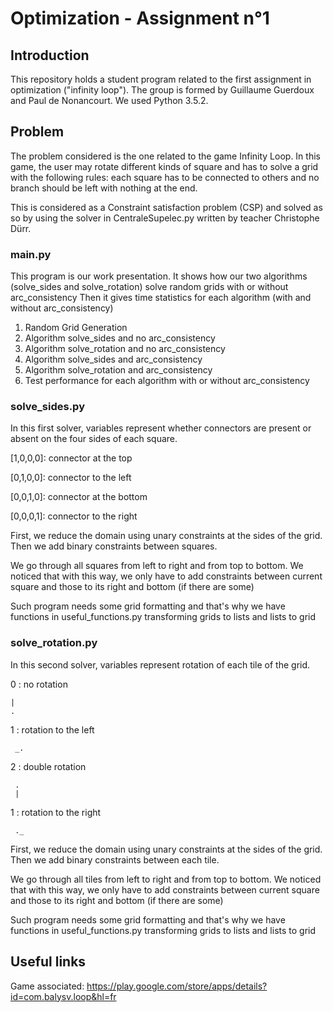# Optimization - Assignment n°1

## Introduction

This repository holds a student program related to the first assignment in optimization ("infinity loop").
The group is formed by Guillaume Guerdoux and Paul de Nonancourt. We used Python 3.5.2. 

## Problem

The problem considered is the one related to the game Infinity Loop. In this game, the user may rotate different kinds of square and has to solve a grid with the following rules: each square has to be connected to others and no branch should be left with nothing at the end.

This is considered as a Constraint satisfaction problem (CSP) and solved as so by using the solver in CentraleSupelec.py written by teacher Christophe Dürr.

### main.py

This program is our work presentation. It shows how our two algorithms (solve_sides and solve_rotation) solve random grids with or without arc_consistency
Then it gives time statistics for each algorithm (with and without arc_consistency)

1. Random Grid Generation
2. Algorithm solve_sides and no arc_consistency
3. Algorithm solve_rotation and no arc_consistency
4. Algorithm solve_sides and arc_consistency
5. Algorithm solve_rotation and arc_consistency
6. Test performance for each algorithm with or without arc_consistency

### solve_sides.py

In this first solver, variables represent whether connectors are present or absent on the four sides of each square.

[1,0,0,0]: connector at the top

[0,1,0,0]: connector to the left

[0,0,1,0]: connector at the bottom

[0,0,0,1]: connector to the right

First, we reduce the domain using unary constraints at the sides of the grid. Then we add binary constraints between squares.

We go through all squares from left to right and from top to bottom. We noticed that with this way, we only have to add constraints between current square and those to its right and bottom (if there are some)

Such program needs some grid formatting and that's why we have functions in useful_functions.py transforming grids to lists and lists to grid

### solve_rotation.py

In this second solver, variables represent rotation of each tile of the grid.

0 : no rotation 

	|
	.

1 : rotation to the left
	
	
	 _.

2 : double rotation

	 .
	 |

1 : rotation to the right
	
	
	 ._

First, we reduce the domain using unary constraints at the sides of the grid. Then we add binary constraints between each tile.

We go through all tiles from left to right and from top to bottom. We noticed that with this way, we only have to add constraints between current square and those to its right and bottom (if there are some)

Such program needs some grid formatting and that's why we have functions in useful_functions.py transforming grids to lists and lists to grid
## Useful links

Game associated: https://play.google.com/store/apps/details?id=com.balysv.loop&hl=fr
